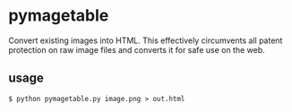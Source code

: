 pymagetable
===========
Convert existing images into HTML.  This effectively circumvents all patent
protection on raw image files and converts it for safe use on the web.

usage
-----
    $ python pymagetable.py image.png > out.html
